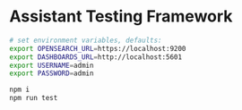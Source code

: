 # Assistant Testing Framework

```bash
# set environment variables, defaults:
export OPENSEARCH_URL=https://localhost:9200
export DASHBOARDS_URL=http://localhost:5601
export USERNAME=admin
export PASSWORD=admin

npm i
npm run test
```

